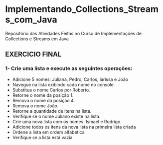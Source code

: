 # Implementando_Collections_Streams_com_Java
Repósitório das Atividades Feitas no Curso de Implementações de Collections e Streams em Java

  ## EXERCICIO FINAL

  ### 1- Crie uma lista e execute as seguintes operações:
 * Adicione 5 nomes: Juliana, Pedro, Carlos, larissa e João
 * Navegue na lista exibindo cada nome no console.
 * Substitua o nome Carlos por Roberto.
 * Retorne o nome da posição 1.
 * Remova o nome da posição 4.
 * Remova o nome João.
 * Retorne a quantidade de itens na lista.
 * Verifique se o nome Juliano existe na lista.
 * Crie uma nova lista com os nomes: Ismael e Rodrigo. 
 * Adicione todos os itens da nova lista na primeira lista criada
 * Ordene a lista em ordem alfabética
 * Verifique se a lista está vazia

